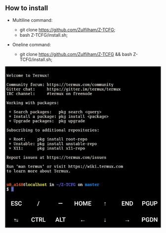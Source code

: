 ## How to install
   - Multiline command:
      * git clone https://github.com/Zulfilham/Z-TCFG;
      * bash Z-TCFG/install.sh;

   - Oneline command:
      * git clone https://github.com/Zulfilham/Z-TCFG && bash Z-TCFG/install.sh;

<p align="center">
   <img src="https://github.com/Zulfilham/Z-TCFG/blob/master/termux_customized.jpeg" width="640" title="Termux Customized" alt="Termux Customized">
</p>
